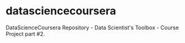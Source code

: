 # datasciencecoursera
DataScienceCoursera Repository - Data Scientist's Toolbox - Course Project part #2.
